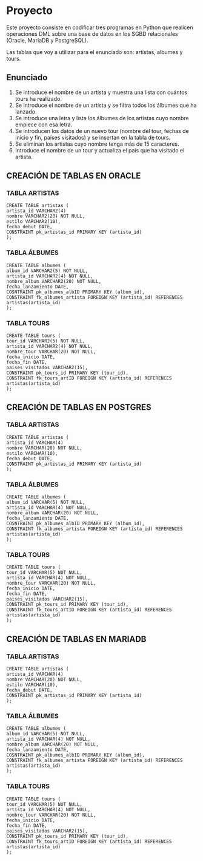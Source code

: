 # Proyecto

Este proyecto consiste en codificar tres programas en Python que realicen operaciones DML sobre una base de datos en los SGBD relacionales (Oracle, MariaDB y PostgreSQL). 

Las tablas que voy a utilizar para el enunciado son: artistas, albumes y tours.

## Enunciado
1. Se introduce el nombre de un artista y muestra una lista con cuántos tours ha realizado.
2. Se introduce el nombre de un artista y se filtra todos los álbumes que ha lanzado.
3. Se introduce una letra y lista los álbumes de los artistas cuyo nombre empiece con esa letra.
4. Se introducen los datos de un nuevo tour (nombre del tour, fechas de inicio y fin, países visitados) y se insertan en la tabla de tours.
5. Se eliminan los artistas cuyo nombre tenga más de 15 caracteres.
6. Introduce el nombre de un tour y actualiza el país que ha visitado el artista.


## CREACIÓN DE TABLAS EN ORACLE

### TABLA ARTISTAS
```
CREATE TABLE artistas (
artista_id VARCHAR2(4)
nombre VARCHAR2(20) NOT NULL,                
estilo VARCHAR2(10),               
fecha_debut DATE,
CONSTRAINT pk_artistas_id PRIMARY KEY (artista_id)
);
```

### TABLA ÁLBUMES
```
CREATE TABLE albumes (
album_id VARCHAR2(5) NOT NULL,
artista_id VARCHAR2(4) NOT NULL,
nombre_album VARCHAR2(20) NOT NULL,
fecha_lanzamiento DATE,     
COSNTRAINT pk_albumes_albID PRIMARY KEY (album_id),
CONSTRAINT fk_albumes_artista FOREIGN KEY (artista_id) REFERENCES artistas(artista_id)
);
```

### TABLA TOURS
```
CREATE TABLE tours (
tour_id VARCHAR2(5) NOT NULL,     
artista_id VARCHAR2(4) NOT NULL,                                
nombre_tour VARCHAR(20) NOT NULL,           
fecha_inicio DATE,                            
fecha_fin DATE,                               
paises_visitados VARCHAR2(15),    
CONSTRAINT pk_tours_id PRIMARY KEY (tour_id),
CONSTRAINT fk_tours_artID FOREIGN KEY (artista_id) REFERENCES artistas(artista_id)
);
```

## CREACIÓN DE TABLAS EN POSTGRES

### TABLA ARTISTAS
``` 
CREATE TABLE artistas (
artista_id VARCHAR(4)
nombre VARCHAR(20) NOT NULL,                
estilo VARCHAR(10),               
fecha_debut DATE,
CONSTRAINT pk_artistas_id PRIMARY KEY (artista_id)
);
``` 
### TABLA ÁLBUMES
``` 
CREATE TABLE albumes (
album_id VARCHAR(5) NOT NULL,
artista_id VARCHAR(4) NOT NULL,
nombre_album VARCHAR(20) NOT NULL,
fecha_lanzamiento DATE,     
COSNTRAINT pk_albumes_albID PRIMARY KEY (album_id),
CONSTRAINT fk_albumes_artista FOREIGN KEY (artista_id) REFERENCES artistas(artista_id)
);
```   
### TABLA TOURS
```
CREATE TABLE tours (
tour_id VARCHAR(5) NOT NULL,     
artista_id VARCHAR(4) NOT NULL,                                
nombre_tour VARCHAR(20) NOT NULL,           
fecha_inicio DATE,                            
fecha_fin DATE,                               
paises_visitados VARCHAR2(15),    
CONSTRAINT pk_tours_id PRIMARY KEY (tour_id),
CONSTRAINT fk_tours_artID FOREIGN KEY (artista_id) REFERENCES artistas(artista_id)
);
```
## CREACIÓN DE TABLAS EN MARIADB
### TABLA ARTISTAS
``` 
CREATE TABLE artistas (
artista_id VARCHAR(4)
nombre VARCHAR(20) NOT NULL,                
estilo VARCHAR(10),               
fecha_debut DATE,
CONSTRAINT pk_artistas_id PRIMARY KEY (artista_id)
);
```
### TABLA ÁLBUMES
``` 
CREATE TABLE albumes (
album_id VARCHAR(5) NOT NULL,
artista_id VARCHAR(4) NOT NULL,
nombre_album VARCHAR(20) NOT NULL,
fecha_lanzamiento DATE,     
COSNTRAINT pk_albumes_albID PRIMARY KEY (album_id),
CONSTRAINT fk_albumes_artista FOREIGN KEY (artista_id) REFERENCES artistas(artista_id)
);
```
### TABLA TOURS
```
CREATE TABLE tours (
tour_id VARCHAR(5) NOT NULL,     
artista_id VARCHAR(4) NOT NULL,                                
nombre_tour VARCHAR(20) NOT NULL,           
fecha_inicio DATE,                            
fecha_fin DATE,                               
paises_visitados VARCHAR2(15),    
CONSTRAINT pk_tours_id PRIMARY KEY (tour_id),
CONSTRAINT fk_tours_artID FOREIGN KEY (artista_id) REFERENCES artistas(artista_id)
);
```




































